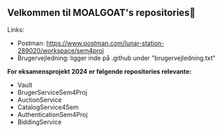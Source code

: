 ## **Velkommen til MOALGOAT's repositories**👋

Links:
- Postman: https://www.postman.com/lunar-station-289020/workspace/sem4proj
- Brugervejledning: ligger inde på .github under "brugervejledning.txt"

**For eksamensprojekt 2024 er følgende repositories relevante:**
- Vault
- BrugerServiceSem4Proj
- AuctionService 
- CatalogService4Sem
- AuthenticationSem4Proj
- BiddingService

<!--

**Here are some ideas to get you started:**

🙋‍♀️ A short introduction - what is your organization all about?
🌈 Contribution guidelines - how can the community get involved?
👩‍💻 Useful resources - where can the community find your docs? Is there anything else the community should know?
🍿 Fun facts - what does your team eat for breakfast?
🧙 Remember, you can do mighty things with the power of [Markdown](https://docs.github.com/github/writing-on-github/getting-started-with-writing-and-formatting-on-github/basic-writing-and-formatting-syntax)
-->
